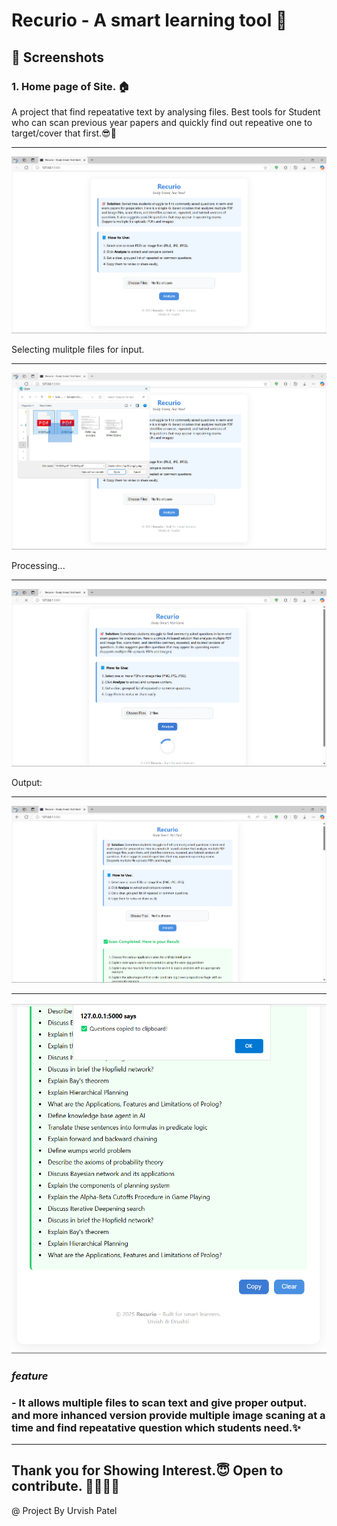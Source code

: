 # Recurio - A smart learning tool 🧾

## **📸 Screenshots**
### **1. Home page of Site. 🏠**

A project that find repeatative text by analysing files. Best tools for Student who can scan previous year papers and quickly find out repeative one to target/cover that first.😎🧠

---
![alt text](./Screenshots/rec_home.png)

Selecting mulitple files for input.

---
![alt text](./Screenshots/rec_selFiles.png)

Processing...

---
![alt text](./Screenshots/rec_inProcess.png)

Output:

---
![alt text](./Screenshots/Rec_out1.png)

---
![alt text](./Screenshots/Rec_out2.png)


### *feature*
### - It allows multiple files to scan text and give proper output. and more inhanced version provide multiple image scaning at a time and find repeatative question which students need.✨
---
Thank you for Showing Interest.😇
Open to contribute. 🫱🏻‍🫲🏻
---

@ Project By Urvish Patel